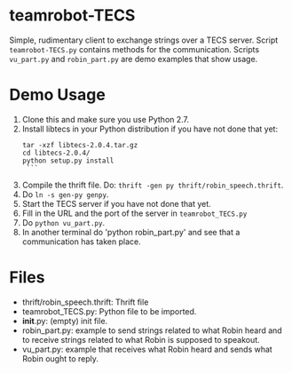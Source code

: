 # teamrobot-TECS

Simple, rudimentary client to exchange strings over a TECS server.
Script `teamrobot-TECS.py` contains methods for the
communication. Scripts `vu_part.py` and `robin_part.py` are demo examples
that show usage.

# Demo Usage

1. Clone this and make sure you use Python 2.7.
2. Install libtecs in your Python distribution if you have not done
   that yet:
      ```wget https://cloud.dfki.de/owncloud/index.php/s/aCcdLNm0jY2b04T?path=%2Flibtecs%2Fpy~
	  tar -xzf libtecs-2.0.4.tar.gz
	  cd libtecs-2.0.4/
	  python setup.py install
	   ``` 
3. Compile the thrift file. Do: `thrift -gen py thrift/robin_speech.thrift`.
4. Do `ln -s gen-py genpy`.
5. Start the TECS server if you have not done that yet.
6. Fill in the URL and the port of the server in `teamrobot_TECS.py`
7. Do `python vu_part.py`.
8. In another terminal do 'python robin_part.py' and see that a
   communication has taken place.


# Files

* thrift/robin_speech.thrift: Thrift file
* teamrobot_TECS.py: Python file to be imported.
* __init__.py: (empty) init file.
* robin_part.py: example to send strings related to what Robin heard
  and to receive strings related to what Robin is supposed to speakout.
* vu_part.py: example that receives what Robin heard and sends what
  Robin ought to reply.


